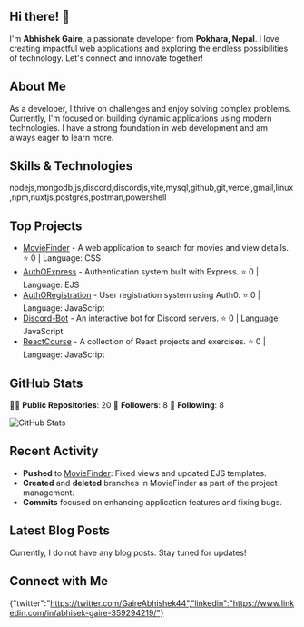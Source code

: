 ## Hi there! 👋

I'm **Abhishek Gaire**, a passionate developer from **Pokhara, Nepal**. I love creating impactful web applications and exploring the endless possibilities of technology. Let's connect and innovate together!

## About Me

As a developer, I thrive on challenges and enjoy solving complex problems. Currently, I'm focused on building dynamic applications using modern technologies. I have a strong foundation in web development and am always eager to learn more.

## Skills & Technologies

nodejs,mongodb,js,discord,discordjs,vite,mysql,github,git,vercel,gmail,linux,npm,nuxtjs,postgres,postman,powershell

## Top Projects

- [MovieFinder](https://github.com/Abhishek-Gaire/MovieFinder) - A web application to search for movies and view details. ⭐ 0 | Language: CSS
- [AuthOExpress](https://github.com/Abhishek-Gaire/AuthOExpress) - Authentication system built with Express. ⭐ 0 | Language: EJS
- [AuthORegistration](https://github.com/Abhishek-Gaire/AuthORegistration) - User registration system using Auth0. ⭐ 0 | Language: JavaScript
- [Discord-Bot](https://github.com/Abhishek-Gaire/Discord-Bot) - An interactive bot for Discord servers. ⭐ 0 | Language: JavaScript
- [ReactCourse](https://github.com/Abhishek-Gaire/ReactCourse) - A collection of React projects and exercises. ⭐ 0 | Language: JavaScript

## GitHub Stats

👨‍💻 **Public Repositories**: 20
👥 **Followers**: 8
👤 **Following**: 8

![GitHub Stats](https://github-readme-stats.vercel.app/api?username=Abhishek-Gaire&show_icons=true&theme=radical)

## Recent Activity

- **Pushed** to [MovieFinder](https://github.com/Abhishek-Gaire/MovieFinder): Fixed views and updated EJS templates.
- **Created** and **deleted** branches in MovieFinder as part of the project management.
- **Commits** focused on enhancing application features and fixing bugs.

## Latest Blog Posts

Currently, I do not have any blog posts. Stay tuned for updates!

## Connect with Me

{"twitter":"https://twitter.com/GaireAbhishek44","linkedin":"https://www.linkedin.com/in/abhisek-gaire-359294219/"}
